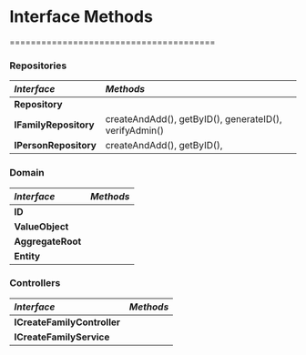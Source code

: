 # Interface Methods
=======================================

### Repositories
| **_Interface_**             | **_Methods_**                                                                   |
| :-------------------------- | :------------------------------------------------------------------------------------- |
| **Repository**              |                                                                       |
| **IFamilyRepository**       | createAndAdd(), getByID(), generateID(), verifyAdmin()                                                        |
| **IPersonRepository**       | createAndAdd(), getByID(),                                                                        |



### Domain
| **_Interface_**             | **_Methods_**                                                                   |
| :-------------------------- | :------------------------------------------------------------------------------------- |
| **ID**                      |                                                                        |
| **ValueObject**             |                                                                        |
| **AggregateRoot**           |                                                                        |
| **Entity**                  |                                                                        |


### Controllers
| **_Interface_**             | **_Methods_**                                                                   |
| :-------------------------- | :------------------------------------------------------------------------------------- |
| **ICreateFamilyController** |               |
| **ICreateFamilyService**    |                                                                       |







